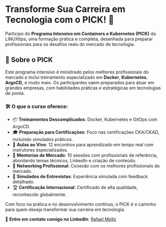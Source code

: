 # Transforme Sua Carreira em Tecnologia com o PICK! 🚀

Participo do **Programa Intensivo em Containers e Kubernetes (PICK)** da LINUXtips, uma formação prática e completa, desenhada para preparar profissionais para os desafios reais do mercado de tecnologia.

## 🌟 Sobre o PICK
Este programa intensivo é ministrado pelos melhores profissionais do mercado e inclui treinamento especializado em **Docker**, **Kubernetes**, **ArgoCD**, e muito mais. Os participantes saem preparados para atuar em grandes empresas, com habilidades práticas e estratégicas em tecnologias de ponta.

### 🛠️ O que o curso oferece:
- 📦 **Treinamentos Descomplicados**: Docker, Kubernetes e GitOps com ArgoCD.
- 🎓 **Preparação para Certificações**: Foco nas certificações CKA/CKAD, incluindo simulados práticos.
- 📡 **Aulas ao Vivo**: 12 encontros para aprendizado em tempo real com instrutores especializados.
- 🧠 **Mentorias de Mercado**: 10 sessões com profissionais de referência, abordando temas técnicos, LinkedIn e criação de conteúdo.
- 🤝 **Networking Profissional**: Conexão com os melhores profissionais do mercado.
- 📝 **Simulados de Entrevistas**: Experiência simulada com feedback detalhado.
- 🏆 **Certificação Internacional**: Certificado de alta qualidade, reconhecido globalmente.

Com foco na prática e no desenvolvimento contínuo, o PICK é o caminho para quem deseja transformar sua carreira em tecnologia.

📌 **Entre em contato comigo no LinkedIn**: [Rafael Mello](https://www.linkedin.com/in/rafael-mello-756b1250/)
